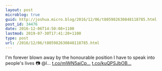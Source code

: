 ```yaml
---
layout: post
microblog: true
guid: http://joshua.micro.blog/2016/12/06/t805982630848118785.html
post_id: 34476
date: 2016-12-06T14:50:08+1100
lastmod: 2019-07-30T17:41:20+1100
type: post
url: /2016/12/06/t805982630848118785.html
---
```

I'm forever blown away by the honourable position I have to speak into people's lives 📷 @l… [t.co/mlWN5ajCp...](https://t.co/mlWN5ajCpQ) [t.co/kuQPSJbOB...](https://t.co/kuQPSJbOBa)
